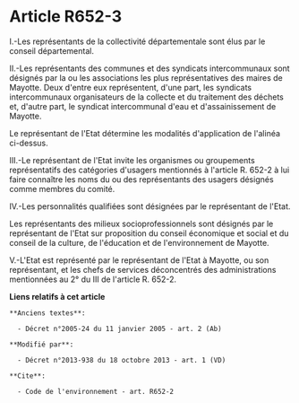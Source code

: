 # Article R652-3

I.-Les représentants de la collectivité départementale sont élus par le conseil départemental. 

II.-Les représentants des communes et des syndicats intercommunaux sont désignés par la ou les associations les plus
représentatives des maires de Mayotte. Deux d'entre eux représentent, d'une part, les syndicats intercommunaux organisateurs
de la collecte et du traitement des déchets et, d'autre part, le syndicat intercommunal d'eau et d'assainissement de
Mayotte. 

Le représentant de l'Etat détermine les modalités d'application de l'alinéa ci-dessus. 

III.-Le représentant de l'Etat invite les organismes ou groupements représentatifs des catégories d'usagers mentionnés à
l'article R. 652-2 à lui faire connaître les noms du ou des représentants des usagers désignés comme membres du comité. 

IV.-Les personnalités qualifiées sont désignées par le représentant de l'Etat. 

Les représentants des milieux socioprofessionnels sont désignés par le représentant de l'Etat sur proposition du conseil
économique et social et du conseil de la culture, de l'éducation et de l'environnement de Mayotte. 

V.-L'Etat est représenté par le représentant de l'Etat à Mayotte, ou son représentant, et les chefs de services déconcentrés
des administrations mentionnées au 2° du III de l'article R. 652-2.

**Liens relatifs à cet article**

	**Anciens textes**:

	  - Décret n°2005-24 du 11 janvier 2005 - art. 2 (Ab)

	**Modifié par**:

	  - Décret n°2013-938 du 18 octobre 2013 - art. 1 (VD)

	**Cite**:

	  - Code de l'environnement - art. R652-2

